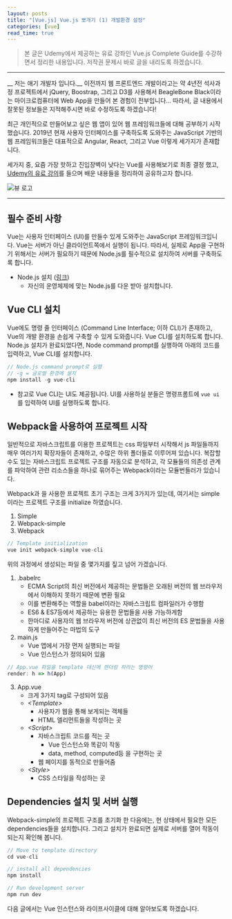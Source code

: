 ```yaml
---
layout: posts 
title: "[Vue.js] Vue.js 뽀개기 (1) 개발환경 설정"
categories: [vue]
read_time: true
---
```


> 본 글은 Udemy에서 제공하는 유료 강좌인 Vue.js Complete Guide를 수강하면서 정리한 내용입니다. 저작권 문제시 바로 글을 내리도록 하겠습니다.
---- 

__ 저는 애기 개발자 입니다.__ 이전까지 웹 프론트엔드 개발이라고는 약 4년전 석사과정 프로젝트에서 jQuery, Boostrap, 그리고 D3를 사용해서 BeagleBone Black이라는 마이크로컴퓨터에 Web App을 만들어 본 경험이 전부입니다... 따라서, 글 내용에서 잘못된 정보들은 지적해주시면 바로 수정하도록 하겠습니다! 

최근 개인적으로 만들어보고 싶은 웹 앱이 있어 웹 프레임워크들에 대해 공부하기 시작했습니다. 2019년 현재 사용자 인터페이스를 구축하도록 도와주는 JavaScript 기반의 웹 프레임워크들은 대표적으로 Angular, React, 그리고 Vue 이렇게 세가지가 존재합니다.

세가지 중, 요즘 가장 핫하고 진입장벽이 낮다는 Vue를 사용해보기로 최종 결정 했고, [Udemy의 유료 강의](https://www.udemy.com/vuejs-2-the-complete-guide/)를 들으며 배운 내용들을 정리하여 공유하고자 합니다. 

![뷰 로고](https://images.app.goo.gl/GLSnWn7xNQmKhGCL9)

---- 
## 필수 준비 사항

Vue는 사용자 인터페이스 (UI)를 만들수 있게 도와주는 JavaScript 프레임워크입니다. Vue는 서버가 아닌 클라이언트쪽에서 실행이 됩니다. 따라서, 실제로 App을 구현하기 위해서는 서버가 필요하기 때문에 Node.js를 필수적으로 설치하여 서버를 구축하도록 합니다.

* Node.js 설치 ([링크](https://nodejs.org/ko/))
	*  자신의 운영체제에 맞는 Node.js를 다운 받아 설치합니다.

## Vue CLI 설치

Vue에도 명령 줄 인터페이스 (Command Line Interface; 이하 CLI)가 존재하고, Vue의 개발 환경을 손쉽게 구축할 수 있게 도와줍니다. Vue CLI를 설치하도록 합니다.  
Node.js 설치가 완료되었다면, Node command prompt를 실행하여 아래의 코드를 입력하고, Vue CLI를 설치합니다. 

```javascript
// Node.js command prompt로 실행
// -g = 글로벌 환경에 설치
npm install -g vue-cli
```

* 참고로 Vue CLI는 UI도 제공됩니다. UI를 사용하실 분들은 명령프롬트에  `vue ui`를 입력하여 UI를 실행하도록 합니다. 

## Webpack을 사용하여 프로젝트 시작

일반적으로 자바스크립트를 이용한 프로젝트는 css 파일부터 시작해서 js 파일들까지 매우 여러가지 확장자들이 존재하고, 수많은 하위 폴더들로 이루어져 있습니다. 복잡할 수도 있는 자바스크립트 프로젝트 구조를 자동으로 분석하고, 각 모듈들의 의존성 관계를 파악하여 관련 리소스들을 하나로 묶어주는 Webpack이라는 모듈번들러가 있습니다. 

Webpack과 을 사용한 프로젝트 초기 구조는 크게 3가지가 있는데, 여기서는 simple이라는 프로젝트 구조를 initialize 하였습니다. 
1.  Simple
2.  Webpack-simple
3.  Webpack

```javascript
// Template initialization
vue init webpack-simple vue-cli
```

위의 과정에서 생성되는 파일 중 몇가지를 짚고 넘어 가겠습니다. 

1. .babelrc
	* ECMA Script의 최신 버전에서 제공하는 문법들은 오래된 버전의 웹 브라우저에서 이해하지 못하기 때문에 변환 필요
	* 이를 변환해주는 역할을 babel이라는 자바스크립트 컴파일러가 수행함
	* ES6 & ES7등에서 제공하는 유용한 문법들을 사용 가능하게함
	* 한마디로 사용자의 웹 브라우저 버전에 상관없이 최신 버전의 ES 문법들을 사용하게 만들어주는 마법의 도구
2. main.js
	* Vue 앱에서 가장 먼저 실행되는 파일
	* Vue 인스턴스가 정의되어 있음
```javascript
// App.vue 파일을 template 대신에 렌더링 하라는 명령어
render: h => h(App)
```

3. App.vue
	* 크게 3가지 tag로 구성되어 있음
	* _\<Template\>_
		* 사용자가 웹을 통해 보게되는 객체들
		* HTML 엘리먼트들을 작성하는 곳
	* _\<Script\>_
		* 자바스크립트 코드를 적는 곳
			* Vue 인스턴스와 똑같이 작동
			* data, method, computed등 을 구현하는 곳
		* 웹 페이지를 동적으로 만들어줌
	* _\<Style\>_
		* CSS 스타일을 작성하는 곳

## Dependencies 설치 및 서버 실행 

Webpack-simple의 프로젝트 구조를 초기화 한 다음에는, 현 상태에서 필요한 모든 dependencies들을 설치합니다. 
그리고 설치가 완료되면 실제로 서버를 열어 작동이 되는지 확인해 봅니다.

```javascript
// Move to template directory
cd vue-cli

// install all dependencies
npm install

// Run development server
npm run dev
```

다음 글에서는 Vue 인스턴스와 라이프사이클에 대해 알아보도록 하겠습니다. 
